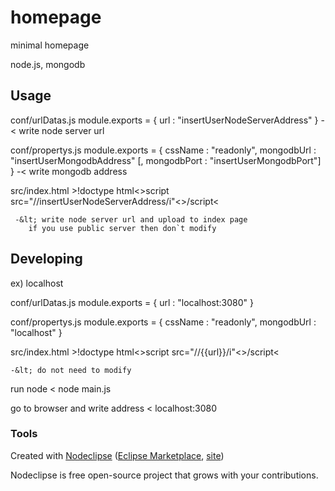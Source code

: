 

# homepage

minimal homepage 

node.js, mongodb


## Usage

conf/urlDatas.js
	module.exports = {
			url : "insertUserNodeServerAddress"
	}
	 -&lt; write node server url

conf/propertys.js
	module.exports = {
			cssName : "readonly",
			mongodbUrl : "insertUserMongodbAddress"
			[, mongodbPort : "insertUserMongodbPort"]
	}
	 -&lt; write mongodb address

src/index.html
	&gt;!doctype html&lt;&gt;script src="//insertUserNodeServerAddress/i"&lt;&gt;/script&lt;

	 -&lt; write node server url and upload to index page
	 	if you use public server then don`t modify

## Developing

ex) localhost

conf/urlDatas.js
	module.exports = {
			url : "localhost:3080"
	}

conf/propertys.js
	module.exports = {
			cssName : "readonly",
			mongodbUrl : "localhost"
	}

src/index.html
	&gt;!doctype html&lt;&gt;script src="//{{url}}/i"&lt;&gt;/script&lt;

	-&lt; do not need to modify

run node
&lt; node main.js

go to browser and write address
&lt; localhost:3080



### Tools

Created with [Nodeclipse](https://github.com/Nodeclipse/nodeclipse-1)
 ([Eclipse Marketplace](http://marketplace.eclipse.org/content/nodeclipse), [site](http://www.nodeclipse.org))   

Nodeclipse is free open-source project that grows with your contributions.
